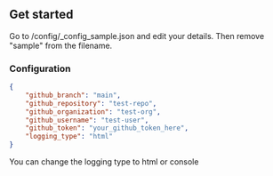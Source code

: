 ## Get started
Go to /config/_config_sample.json and edit your details.
Then remove "sample" from the filename.

### Configuration
```json
{
    "github_branch": "main",
    "github_repository": "test-repo",
    "github_organization": "test-org",
    "github_username": "test-user",
    "github_token": "your_github_token_here",
    "logging_type": "html"
}
```
You can change the logging type to html or console